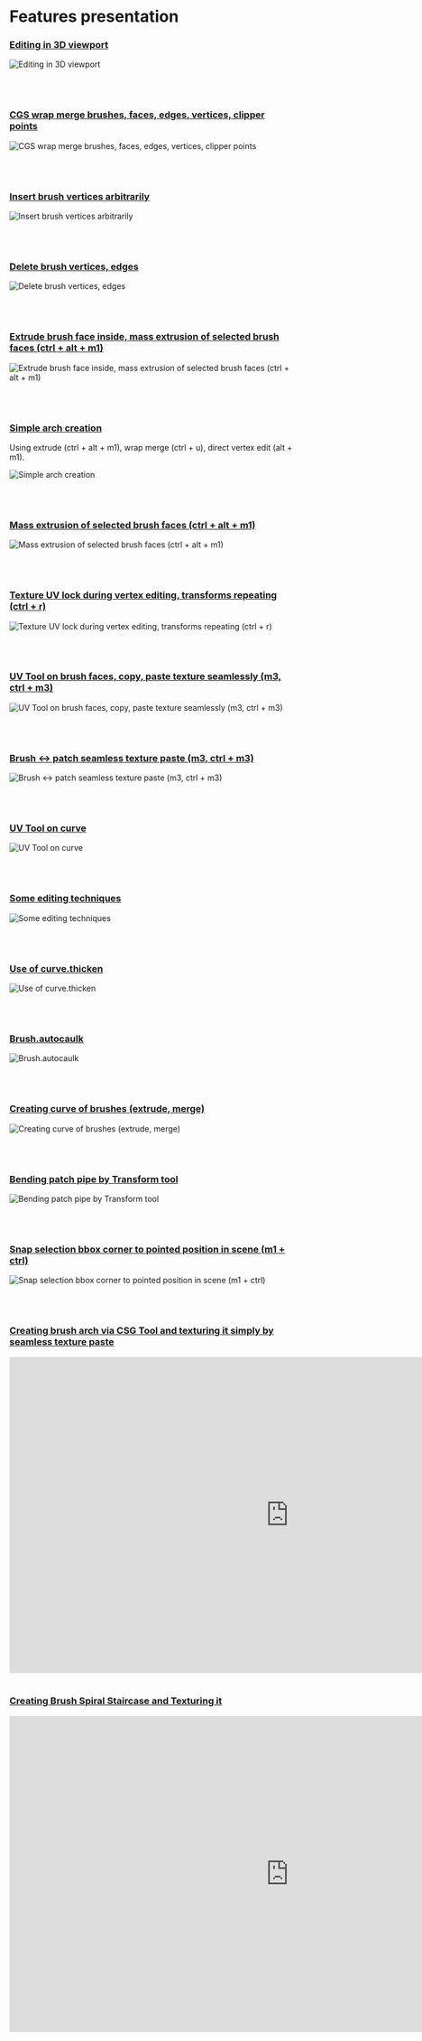 # Features presentation

<h3 id="Editing in 3D viewport">
    <a href="#Editing in 3D viewport">
        Editing in 3D viewport
    </a>
</h3>

![Editing in 3D viewport](gifs/15edit3D.gif)

<br />
<br />

<h3 id="CGS wrap merge brushes, faces, edges, vertices, clipper points">
    <a href="#CGS wrap merge brushes, faces, edges, vertices, clipper points">
        CGS wrap merge brushes, faces, edges, vertices, clipper points
    </a>
</h3>

![CGS wrap merge brushes, faces, edges, vertices, clipper points](gifs/merge.gif)

<br />
<br />

<h3 id="Insert brush vertices arbitrarily">
    <a href="#Insert brush vertices arbitrarily">
        Insert brush vertices arbitrarily
    </a>
</h3>

![Insert brush vertices arbitrarily](gifs/19insertBrushVerts.gif)

<br />
<br />

<h3 id="Delete brush vertices, edges">
    <a href="#Delete brush vertices, edges">
        Delete brush vertices, edges
    </a>
</h3>

![Delete brush vertices, edges](gifs/22delComponents.gif)

<br />
<br />

<h3 id="Extrude brush face inside, mass extrusion of selected brush faces (ctrl + alt + m1)">
    <a href="#Extrude brush face inside, mass extrusion of selected brush faces (ctrl + alt + m1)">
        Extrude brush face inside, mass extrusion of selected brush faces (ctrl + alt + m1)
    </a>
</h3>

![Extrude brush face inside, mass extrusion of selected brush faces (ctrl + alt + m1)](gifs/23dragDiagExtrude.gif)

<br />
<br />

<h3 id="Simple arch creation">
    <a href="#Simple arch creation">
        Simple arch creation
    </a>
</h3>

Using extrude (ctrl + alt + m1), wrap merge (ctrl + u), direct vertex edit (alt + m1).

![Simple arch creation](gifs/33archSimpler.gif)

<br />
<br />

<h3 id="Mass extrusion of selected brush faces (ctrl + alt + m1)">
    <a href="#Mass extrusion of selected brush faces (ctrl + alt + m1)">
        Mass extrusion of selected brush faces (ctrl + alt + m1)
    </a>
</h3>

![Mass extrusion of selected brush faces (ctrl + alt + m1)](gifs/extrude-short.gif)

<br />
<br />

<h3 id="Texture UV lock during vertex editing, transforms repeating (ctrl + r)">
    <a href="#Texture UV lock during vertex editing, transforms repeating (ctrl + r)">
        Texture UV lock during vertex editing, transforms repeating (ctrl + r)
    </a>
</h3>

![Texture UV lock during vertex editing, transforms repeating (ctrl + r)](gifs/Peek_2020-01-18_22-44.gif)

<br />
<br />

<h3 id="UV Tool on brush faces, copy, paste texture seamlessly (m3, ctrl + m3)">
    <a href="#UV Tool on brush faces, copy, paste texture seamlessly (m3, ctrl + m3)">
        UV Tool on brush faces, copy, paste texture seamlessly (m3, ctrl + m3)
    </a>
</h3>

![UV Tool on brush faces, copy, paste texture seamlessly (m3, ctrl + m3)](gifs/20uvtool.gif)

<br />
<br />

<h3 id="Brush <-> patch seamless texture paste (m3, ctrl + m3)">
    <a href="#Brush <-> patch seamless texture paste (m3, ctrl + m3)">
        Brush <-> patch seamless texture paste (m3, ctrl + m3)
    </a>
</h3>

![Brush <-> patch seamless texture paste (m3, ctrl + m3)](gifs/32brush2patch2brush.gif)

<br />
<br />

<h3 id="UV Tool on curve">
    <a href="#UV Tool on curve">
        UV Tool on curve
    </a>
</h3>

![UV Tool on curve](gifs/1uvtool_curve.gif)

<br />
<br />

<h3 id="Some editing techniques">
    <a href="#Some editing techniques">
        Some editing techniques
    </a>
</h3>

![Some editing techniques](gifs/24someTech.gif)

<br />
<br />

<h3 id="Use of curve.thicken">
    <a href="#Use of curve.thicken">
        Use of curve.thicken
    </a>
</h3>

![Use of curve.thicken](gifs/24patchThicken.gif)

<br />
<br />

<h3 id="Brush.autocaulk">
    <a href="#Brush.autocaulk">
        Brush.autocaulk
    </a>
</h3>

![Brush.autocaulk](gifs/25autocaulk.gif)

<br />
<br />

<h3 id="Creating curve of brushes (extrude, merge)">
    <a href="#Creating curve of brushes (extrude, merge)">
        Creating curve of brushes (extrude, merge)
    </a>
</h3>

![Creating curve of brushes (extrude, merge)](gifs/26brushCurve.gif)

<br />
<br />

<h3 id="Bending patch pipe by Transform tool">
    <a href="#Bending patch pipe by Transform tool">
        Bending patch pipe by Transform tool
    </a>
</h3>

![Bending patch pipe by Transform tool](gifs/29patchPipe.gif)

<br />
<br />

<h3 id="Snap selection bbox corner to pointed position in scene (m1 + ctrl)">
    <a href="#Snap selection bbox corner to pointed position in scene (m1 + ctrl)">
        Snap selection bbox corner to pointed position in scene (m1 + ctrl)
    </a>
</h3>

![Snap selection bbox corner to pointed position in scene (m1 + ctrl)](gifs/34snapByBBox.gif)

<br />
<br />

<h3 id="Creating brush arch via CSG Tool and texturing it simply by seamless texture paste">
    <a href="#Creating brush arch via CSG Tool and texturing it simply by seamless texture paste">
        Creating brush arch via CSG Tool and texturing it simply by seamless texture paste
    </a>
</h3>

<iframe width="990" height="560" src="https://www.youtube.com/embed/qA9eNOkD1iY" frameborder="0" allow="accelerometer; autoplay; clipboard-write; encrypted-media; gyroscope; picture-in-picture" allowfullscreen></iframe>

<br />
<br />

<h3 id="Creating Brush Spiral Staircase and Texturing it">
    <a href="#Creating Brush Spiral Staircase and Texturing it">
        Creating Brush Spiral Staircase and Texturing it
    </a>
</h3>

<iframe width="990" height="560" src="https://www.youtube.com/embed/QeiDOeAwAkw" frameborder="0" allow="accelerometer; autoplay; clipboard-write; encrypted-media; gyroscope; picture-in-picture" allowfullscreen></iframe>


